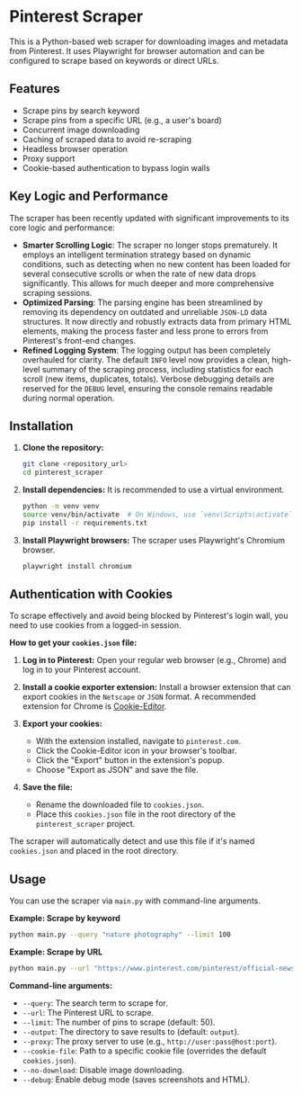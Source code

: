 # Pinterest Scraper

This is a Python-based web scraper for downloading images and metadata from Pinterest. It uses Playwright for browser automation and can be configured to scrape based on keywords or direct URLs.

## Features

- Scrape pins by search keyword
- Scrape pins from a specific URL (e.g., a user's board)
- Concurrent image downloading
- Caching of scraped data to avoid re-scraping
- Headless browser operation
- Proxy support
- Cookie-based authentication to bypass login walls

## Key Logic and Performance

The scraper has been recently updated with significant improvements to its core logic and performance:

-   **Smarter Scrolling Logic**: The scraper no longer stops prematurely. It employs an intelligent termination strategy based on dynamic conditions, such as detecting when no new content has been loaded for several consecutive scrolls or when the rate of new data drops significantly. This allows for much deeper and more comprehensive scraping sessions.
-   **Optimized Parsing**: The parsing engine has been streamlined by removing its dependency on outdated and unreliable `JSON-LD` data structures. It now directly and robustly extracts data from primary HTML elements, making the process faster and less prone to errors from Pinterest's front-end changes.
-   **Refined Logging System**: The logging output has been completely overhauled for clarity. The default `INFO` level now provides a clean, high-level summary of the scraping process, including statistics for each scroll (new items, duplicates, totals). Verbose debugging details are reserved for the `DEBUG` level, ensuring the console remains readable during normal operation.

## Installation

1.  **Clone the repository:**
    ```bash
    git clone <repository_url>
    cd pinterest_scraper
    ```

2.  **Install dependencies:**
    It is recommended to use a virtual environment.
    ```bash
    python -m venv venv
    source venv/bin/activate  # On Windows, use `venv\Scripts\activate`
    pip install -r requirements.txt
    ```

3.  **Install Playwright browsers:**
    The scraper uses Playwright's Chromium browser.
    ```bash
    playwright install chromium
    ```

## Authentication with Cookies

To scrape effectively and avoid being blocked by Pinterest's login wall, you need to use cookies from a logged-in session.

**How to get your `cookies.json` file:**

1.  **Log in to Pinterest:**
    Open your regular web browser (e.g., Chrome) and log in to your Pinterest account.

2.  **Install a cookie exporter extension:**
    Install a browser extension that can export cookies in the `Netscape` or `JSON` format. A recommended extension for Chrome is [Cookie-Editor](https://chrome.google.com/webstore/detail/cookie-editor/hlkenndednhfkekhgcdicdfddnkalmdm).

3.  **Export your cookies:**
    -   With the extension installed, navigate to `pinterest.com`.
    -   Click the Cookie-Editor icon in your browser's toolbar.
    -   Click the "Export" button in the extension's popup.
    -   Choose "Export as JSON" and save the file.

4.  **Save the file:**
    -   Rename the downloaded file to `cookies.json`.
    -   Place this `cookies.json` file in the root directory of the `pinterest_scraper` project.

The scraper will automatically detect and use this file if it's named `cookies.json` and placed in the root directory.

## Usage

You can use the scraper via `main.py` with command-line arguments.

**Example: Scrape by keyword**
```bash
python main.py --query "nature photography" --limit 100
```

**Example: Scrape by URL**
```bash
python main.py --url "https://www.pinterest.com/pinterest/official-news/" --limit 50
```

**Command-line arguments:**

-   `--query`: The search term to scrape for.
-   `--url`: The Pinterest URL to scrape.
-   `--limit`: The number of pins to scrape (default: 50).
-   `--output`: The directory to save results to (default: `output`).
-   `--proxy`: The proxy server to use (e.g., `http://user:pass@host:port`).
-   `--cookie-file`: Path to a specific cookie file (overrides the default `cookies.json`).
-   `--no-download`: Disable image downloading.
-   `--debug`: Enable debug mode (saves screenshots and HTML).

